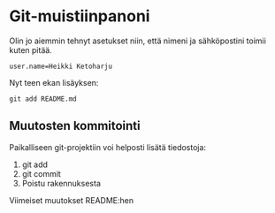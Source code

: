# Git-muistiinpanoni

Olin jo aiemmin tehnyt asetukset niin, että nimeni ja sähköpostini toimii
kuten pitää.

    user.name=Heikki Ketoharju

Nyt teen ekan lisäyksen:

    git add README.md
    
## Muutosten kommitointi

Paikalliseen git-projektiin voi helposti lisätä tiedostoja:
  
  1. git add
  2. git commit
  3. Poistu rakennuksesta
  
Viimeiset muutokset README:hen